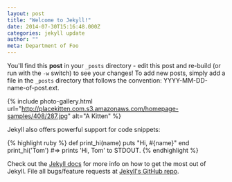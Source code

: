 ```yaml
---
layout: post
title: "Welcome to Jekyll!"
date: 2014-07-30T15:16:48.000Z
categories: jekyll update
author: ""
meta: Department of Foo
---
```


You'll find this **post** in your `_posts` directory - edit this post and re-build (or run with the `-w` switch) to see your changes!
To add new posts, simply add a file in the `_posts` directory that follows the convention: YYYY-MM-DD-name-of-post.ext.

{% include photo-gallery.html url="http://placekitten.com.s3.amazonaws.com/homepage-samples/408/287.jpg" alt="A Kitten" %}

Jekyll also offers powerful support for code snippets:

{% highlight ruby %}
def print_hi(name)
  puts "Hi, #{name}"
end
print_hi('Tom')
#=> prints 'Hi, Tom' to STDOUT.
{% endhighlight %}

Check out the [Jekyll docs][jekyll] for more info on how to get the most out of Jekyll. File all bugs/feature requests at [Jekyll's GitHub repo][jekyll-gh].

[jekyll-gh]: https://github.com/jekyll/jekyll
[jekyll]:    http://jekyllrb.com
